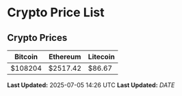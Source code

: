 # Crypto Price List

## Crypto Prices
| Bitcoin | Ethereum | Litecoin |
| ------- | -------- | -------- |
| $108204 | $2517.42 | $86.67 |
**Last Updated:** 2025-07-05 14:26 UTC
**Last Updated:** $DATE$
